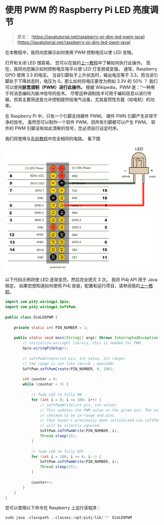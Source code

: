 # 使用 PWM 的 Raspberry Pi LED 亮度调节

> 原文： [https://javatutorial.net/raspberry-pi-dim-led-pwm-java](https://javatutorial.net/raspberry-pi-dim-led-pwm-java)

在本教程中，我将向您展示如何使用 PWM 控制电压以使 LED 变暗。

打开和关闭 LED 很容易。 您可以在我的[上一教程](http://javatutorial.net/raspberry-pi-java-tutorial "Raspberry Pi Java Tutorial")中了解如何执行此操作。 现在，我将向您展示如何控制电压电平以使 LED 灯变弱或变强。 通常，Raspberry GPIO 使用 3.3 的电压。 当该引脚处于上升状态时，输出电压等于 3.3，而当该引脚处于下降状态时，电压为 0。那么如何将电压更改为例如 3.3V 的 50% ？ 我们可以使用**脉宽调制（PWM）进行此操作。** 根据 Wikipedia，PWM 是：“一种用于将消息编码为脉冲信号的技术。 尽管这种调制技术可用于编码信息以进行传输，但其主要用途是允许控制提供给电气设备，尤其是惯性负载（如电机）的功率。

在 Raspberry Pi 中，只有一个引脚支持硬件 PWM。 硬件 PWN 引脚产生非常干净的信号。 虽然您可以制作一个软件 PWM，但所有引脚都可以产生 PWM。 软件的 PWM 引脚没有如此清晰的信号，您必须自行设定时序。

我们将使用与[先前教程](http://javatutorial.net/raspberry-pi-java-tutorial "Raspberry Pi Java Tutorial")中完全相同的电路。 看下图

![connect-led-to-raspberry](img/a09e5b04896199c204af3581eec79500.jpg)

以下代码示例将使 LED 逐渐变亮，然后完全熄灭 3 次。 我将 Pi4j API 用于 Java 绑定。 如果您想知道如何使用 Pi4j 安装，配置和运行项目，请参阅我的[上一教程](http://javatutorial.net/raspberry-pi-java-tutorial "Raspberry Pi Java Tutorial")。

```java
import com.pi4j.wiringpi.Gpio;
import com.pi4j.wiringpi.SoftPwm;

public class DimLEDPWM {

	private static int PIN_NUMBER = 1;

	public static void main(String[] args) throws InterruptedException {
		// initialize wiringPi library, this is needed for PWM
		Gpio.wiringPiSetup();

		// softPwmCreate(int pin, int value, int range)
		// the range is set like (min=0 ; max=100)
		SoftPwm.softPwmCreate(PIN_NUMBER, 0, 100);

		int counter = 0;
		while (counter < 3) {

			// fade LED to fully ON
			for (int i = 0; i <= 100; i++) {
				// softPwmWrite(int pin, int value)
				// This updates the PWM value on the given pin. The value is
				// checked to be in-range and pins
				// that haven't previously been initialized via softPwmCreate
				// will be silently ignored.
				SoftPwm.softPwmWrite(PIN_NUMBER, i);
				Thread.sleep(25);
			}

			// fade LED to fully OFF
			for (int i = 100; i >= 0; i--) {
				SoftPwm.softPwmWrite(PIN_NUMBER, i);
				Thread.sleep(25);
			}

			counter++;
		}
	}
}

```

您可以使用以下命令在 Raspberry 上运行该程序：

```java
sudo java -classpath .:classes:/opt/pi4j/lib/'*' DimLEDPWM
```
